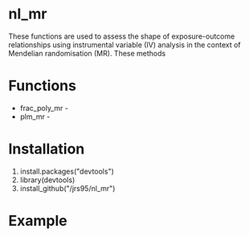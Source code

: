 # nl_mr
These functions are used to assess the shape of exposure-outcome relationships using instrumental variable (IV) analysis in the context of Mendelian randomisation (MR). These methods 

# Functions
* frac_poly_mr - 
* plm_mr -

# Installation
1. install.packages("devtools")
2. library(devtools) 
3. install_github("/jrs95/nl_mr")

# Example
